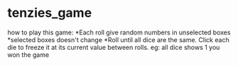 # tenzies_game
how to play this game:
  *Each roll give random numbers in unselected boxes
  *selected boxes doesn't change
  *Roll until all dice are the same. Click each die to freeze it at its current value between rolls.
  eg: all dice shows 1 you won the game

